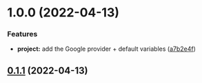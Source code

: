 # 1.0.0 (2022-04-13)


### Features

* **project:** add the Google provider + default variables ([a7b2e4f](https://github.com/timoa/terraform-module-gcp-template/commit/a7b2e4f1e3c9d0c399625e4e024dfe2336fd2a5c))

## [0.1.1](https://github.com/timoa/terraform-module-template/compare/0.1.0...0.1.1) (2022-04-13)
